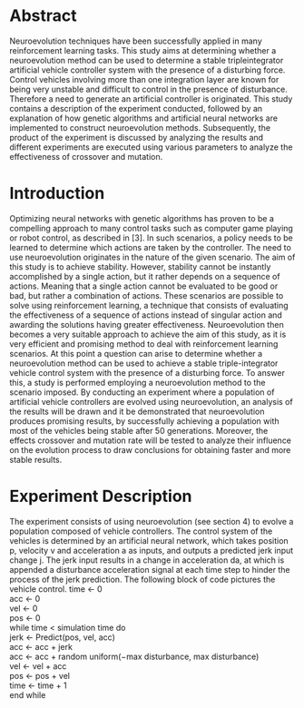 # Abstract
Neuroevolution techniques have been successfully applied in many reinforcement learning tasks. This
study aims at determining whether a neuroevolution method can be used to determine a stable tripleintegrator artificial vehicle controller system with the presence of a disturbing force. Control vehicles
involving more than one integration layer are known for being very unstable and difficult to control in
the presence of disturbance. Therefore a need to generate an artificial controller is originated. This study
contains a description of the experiment conducted, followed by an explanation of how genetic algorithms
and artificial neural networks are implemented to construct neuroevolution methods. Subsequently, the
product of the experiment is discussed by analyzing the results and different experiments are executed
using various parameters to analyze the effectiveness of crossover and mutation.


# Introduction 
Optimizing neural networks with genetic algorithms has proven to be a compelling approach to many control
tasks such as computer game playing or robot control, as described in [3]. In such scenarios, a policy needs to
be learned to determine which actions are taken by the controller. The need to use neuroevolution originates
in the nature of the given scenario. The aim of this study is to achieve stability. However, stability cannot
be instantly accomplished by a single action, but it rather depends on a sequence of actions. Meaning that
a single action cannot be evaluated to be good or bad, but rather a combination of actions. These scenarios
are possible to solve using reinforcement learning, a technique that consists of evaluating the effectiveness
of a sequence of actions instead of singular action and awarding the solutions having greater effectiveness.
Neuroevolution then becomes a very suitable approach to achieve the aim of this study, as it is very efficient
and promising method to deal with reinforcement learning scenarios.
At this point a question can arise to determine whether a neuroevolution method can be used to achieve
a stable triple-integrator vehicle control system with the presence of a disturbing force. To answer this, a
study is performed employing a neuroevolution method to the scenario imposed.
By conducting an experiment where a population of artificial vehicle controllers are evolved using neuroevolution, an analysis of the results will be drawn and it be demonstrated that neuroevolution produces
promising results, by successfully achieving a population with most of the vehicles being stable after 50
generations. Moreover, the effects crossover and mutation rate will be tested to analyze their influence on
the evolution process to draw conclusions for obtaining faster and more stable results.

# Experiment Description 
The experiment consists of using neuroevolution (see section 4) to evolve a population composed of vehicle
controllers. The control system of the vehicles is determined by an artificial neural network, which takes
position p, velocity v and acceleration a as inputs, and outputs a predicted jerk input change j. The jerk
input results in a change in acceleration da, at which is appended a disturbance acceleration signal at each
time step to hinder the process of the jerk prediction. The following block of code pictures the vehicle control.
time ← 0<br/>
acc ← 0<br/>
vel ← 0<br/>
pos ← 0<br/>
while time < simulation time do<br/>
     	jerk ← Predict(pos, vel, acc)<br/>
	acc ← acc + jerk<br/>
  acc ← acc + random uniform(−max disturbance, max disturbance)<br/>
  vel ← vel + acc<br/>
  pos ← pos + vel<br/>
  time ← time + 1<br/>
end while<br/>
